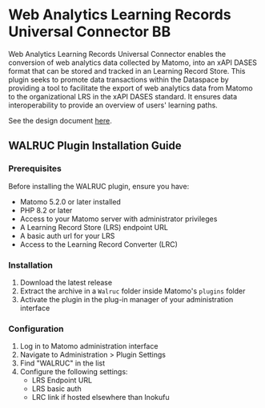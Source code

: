 # Web Analytics Learning Records Universal Connector BB

Web Analytics Learning Records Universal Connector enables the conversion of web analytics data collected by Matomo, into an xAPI DASES format that can be stored and tracked in an Learning Record Store. This plugin seeks to promote data transactions within the Dataspace by providing a tool to facilitate the export of web analytics data from Matomo to the organizational LRS in the xAPI DASES standard. It ensures data interoperability to provide an overview of users' learning paths.

See the design document [here](docs/design-document.md).

## WALRUC Plugin Installation Guide

### Prerequisites

Before installing the WALRUC plugin, ensure you have:

- Matomo 5.2.0 or later installed
- PHP 8.2 or later
- Access to your Matomo server with administrator privileges
- A Learning Record Store (LRS) endpoint URL
- A basic auth url for your LRS
- Access to the Learning Record Converter (LRC) 

### Installation

1. Download the latest release
2. Extract the archive in a `Walruc` folder inside Matomo's `plugins` folder
3. Activate the plugin in the plug-in manager of your administration interface

### Configuration
1. Log in to Matomo administration interface
2. Navigate to Administration > Plugin Settings
3. Find "WALRUC" in the list
4. Configure the following settings:
    - LRS Endpoint URL
    - LRS basic auth
    - LRC link if hosted elsewhere than Inokufu
